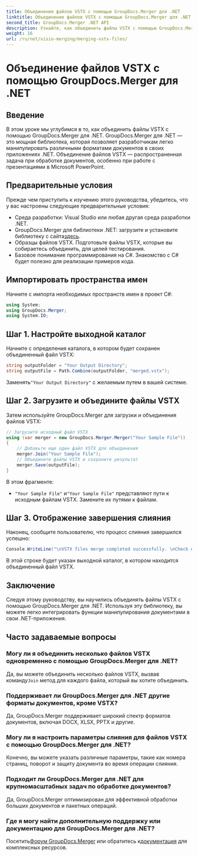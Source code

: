 ```yaml
---
title: Объединение файлов VSTX с помощью GroupDocs.Merger для .NET
linktitle: Объединение файлов VSTX с помощью GroupDocs.Merger для .NET
second_title: GroupDocs.Merger .NET API
description: Узнайте, как объединить файлы VSTX с помощью GroupDocs.Merger для .NET. Следуйте этому пошаговому руководству для эффективного манипулирования документами на C#.
weight: 16
url: /ru/net/visio-merging/merging-vstx-files/
---
```


# Объединение файлов VSTX с помощью GroupDocs.Merger для .NET

## Введение
В этом уроке мы углубимся в то, как объединить файлы VSTX с помощью GroupDocs.Merger для .NET. GroupDocs.Merger для .NET — это мощная библиотека, которая позволяет разработчикам легко манипулировать различными форматами документов в своих приложениях .NET. Объединение файлов VSTX — распространенная задача при обработке документов, особенно при работе с презентациями в Microsoft PowerPoint.
## Предварительные условия
Прежде чем приступить к изучению этого руководства, убедитесь, что у вас настроены следующие предварительные условия:
- Среда разработки: Visual Studio или любая другая среда разработки .NET.
-  GroupDocs.Merger для библиотеки .NET: загрузите и установите библиотеку с сайта[здесь](https://releases.groupdocs.com/merger/net/).
- Образцы файлов VSTX. Подготовьте файлы VSTX, которые вы собираетесь объединить, для целей тестирования.
- Базовое понимание программирования на C#. Знакомство с C# будет полезно для реализации примеров кода.

## Импортировать пространства имен
Начните с импорта необходимых пространств имен в проект C#:
```csharp
using System; 
using GroupDocs.Merger;
using System.IO;
```
## Шаг 1. Настройте выходной каталог
Начните с определения каталога, в котором будет сохранен объединенный файл VSTX:
```csharp
string outputFolder = "Your Output Directory";
string outputFile = Path.Combine(outputFolder, "merged.vstx");
```
 Заменять`"Your Output Directory"` с желаемым путем в вашей системе.
## Шаг 2. Загрузите и объедините файлы VSTX
Затем используйте GroupDocs.Merger для загрузки и объединения файлов VSTX:
```csharp
// Загрузите исходный файл VSTX
using (var merger = new GroupDocs.Merger.Merger("Your Sample File"))
{
    // Добавьте еще один файл VSTX для объединения
    merger.Join("Your Sample File");
    // Объедините файлы VSTX и сохраните результат
    merger.Save(outputFile);
}
```
В этом фрагменте:
- `"Your Sample File"` и`"Your Sample File"` представляют пути к исходным файлам VSTX. Замените их путями к файлам.
## Шаг 3. Отображение завершения слияния
Наконец, сообщите пользователю, что процесс слияния завершился успешно:
```csharp
Console.WriteLine("\nVSTX files merge completed successfully. \nCheck output in {0}", outputFolder);
```
В этой строке будет указан выходной каталог, в котором находится объединенный файл VSTX.

## Заключение
Следуя этому руководству, вы научились объединять файлы VSTX с помощью GroupDocs.Merger для .NET. Используя эту библиотеку, вы можете легко интегрировать функции манипулирования документами в свои .NET-приложения.

## Часто задаваемые вопросы
### Могу ли я объединить несколько файлов VSTX одновременно с помощью GroupDocs.Merger для .NET?
 Да, вы можете объединить несколько файлов VSTX, вызвав команду`Join` метод для каждого файла, который вы хотите объединить.
### Поддерживает ли GroupDocs.Merger для .NET другие форматы документов, кроме VSTX?
Да, GroupDocs.Merger поддерживает широкий спектр форматов документов, включая DOCX, XLSX, PPTX и другие.
### Могу ли я настроить параметры слияния для файлов VSTX с помощью GroupDocs.Merger для .NET?
Конечно, вы можете указать различные параметры, такие как номера страниц, поворот и защиту документа во время операции слияния.
### Подходит ли GroupDocs.Merger для .NET для крупномасштабных задач по обработке документов?
Да, GroupDocs.Merger оптимизирован для эффективной обработки больших документов и пакетных операций.
### Где я могу найти дополнительную поддержку или документацию для GroupDocs.Merger для .NET?
 Посетить[Форум GroupDocs.Merger](https://forum.groupdocs.com/c/merger/32) или обратитесь к[документация](https://tutorials.groupdocs.com/merger/net/) для комплексных ресурсов.